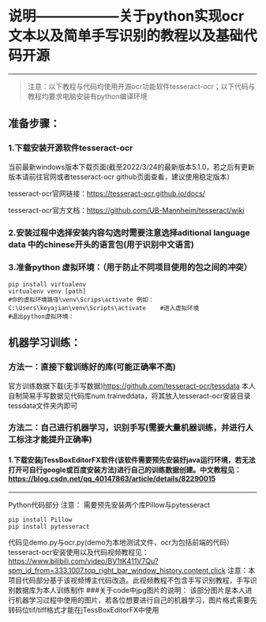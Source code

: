 # 说明——————关于python实现ocr文本以及简单手写识别的教程以及基础代码开源

-------
> 注意：以下教程与代码均使用开源ocr功能软件tesseract-ocr；以下代码与教程均要求电脑安装有python编译环境

## 准备步骤：

### 1.下载安装开源软件tesseract-ocr

当前最新windows版本下载页面(截至2022/3/24的最新版本5.1.0，若之后有更新版本请前往官网或者tesseract-ocr github页面查看，建议使用稳定版本）

tesseract-ocr官网链接：https://tesseract-ocr.github.io/docs/

tesseract-ocr官方文档：https://github.com/UB-Mannheim/tesseract/wiki



### 2.安装过程中选择安装内容勾选时需要注意选择aditional language data 中的chinese开头的语言包(用于识别中文语言)

### 3.准备python 虚拟环境：（用于防止不同项目使用的包之间的冲突）

```shell
pip install virtualenv
virtualenv venv [path]
#你的虚拟环境路径\venv\Scrips\activate 例如：C:\Users\keyajian\venv\Scripts\activate    #进入虚拟环境
#退出python虚拟环境：
```

## 机器学习训练：

### 方法一：直接下载训练好的库(可能正确率不高)

官方训练数据下载(无手写数据)https://github.com/tesseract-ocr/tessdata
本人自制简易手写数据见代码库num.traineddata，将其放入tesseract-ocr安装目录tessdata文件夹内即可

### 方法二：自己进行机器学习，识别手写(需要大量机器训练，并进行人工标注才能提升正确率)

#### 1.下载安装jTessBoxEditorFX软件(该软件需要预先安装好java运行环境，若无法打开可自行google或百度安装方法)进行自己的训练数据创建。中文教程见：https://blog.csdn.net/qq_40147863/article/details/82290015
-------
Python代码部分 注意：
需要预先安装两个库Pillow与pytesseract

```shell
pip install Pillow
pip install pytesseract
```

代码见demo.py与ocr.py(demo为本地测试文件，ocr为包括前端的代码）
tesseract-ocr安装使用以及代码视频教程见：
https://www.bilibili.com/video/BV1tK411V7Qu?spm_id_from=333.1007.top_right_bar_window_history.content.click
注意：本项目代码部分基于该视频博主代码改造。此视频教程不包含手写识别教程，手写识别数据库为本人训练制作
###关于code中jpg图片的说明：
该部分图片是本人进行机器学习过程中使用的图片，若各位想要进行自己的机器学习，图片格式需要先转码位tif/tiff格式才能在jTessBoxEditorFX中使用
